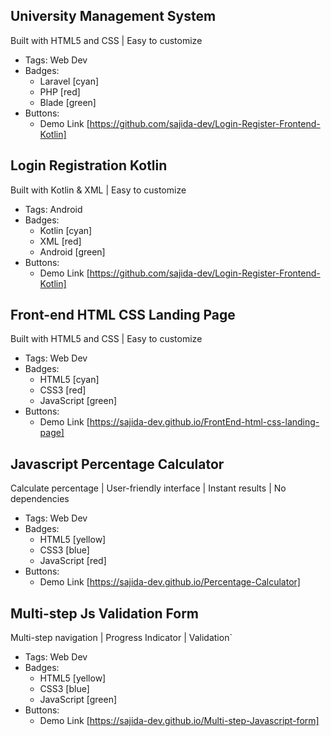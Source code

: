 ## University Management System
Built with HTML5 and CSS | Easy to customize
- Tags: Web Dev
- Badges:
  - Laravel [cyan]
  - PHP [red]
  - Blade [green]
- Buttons:
  - Demo Link [https://github.com/sajida-dev/Login-Register-Frontend-Kotlin]

## Login Registration Kotlin
Built with Kotlin & XML | Easy to customize
- Tags: Android
- Badges:
  - Kotlin [cyan]
  - XML [red]
  - Android [green]
- Buttons:
  - Demo Link [https://github.com/sajida-dev/Login-Register-Frontend-Kotlin]


## Front-end HTML CSS Landing Page
Built with HTML5 and CSS | Easy to customize
- Tags: Web Dev
- Badges:
  - HTML5 [cyan]
  - CSS3 [red]
  - JavaScript [green]
- Buttons:
  - Demo Link [https://sajida-dev.github.io/FrontEnd-html-css-landing-page]

## Javascript Percentage Calculator
Calculate percentage | User-friendly interface | Instant results | No dependencies
- Tags: Web Dev
- Badges:
  - HTML5 [yellow]
  - CSS3 [blue]
  - JavaScript [red]
- Buttons:
  - Demo Link [https://sajida-dev.github.io/Percentage-Calculator]

## Multi-step Js Validation Form
Multi-step navigation | Progress Indicator | Validation`
- Tags: Web Dev
- Badges:
  - HTML5 [yellow]
  - CSS3 [blue]
  - JavaScript [green]
- Buttons:
  - Demo Link [https://sajida-dev.github.io/Multi-step-Javascript-form]
  
